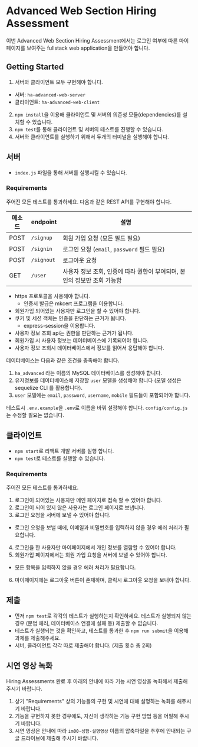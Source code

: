 # Advanced Web Section Hiring Assessment

이번 Advanced Web Section Hiring Assessment에서는 로그인 여부에 따른 마이페이지를 보여주는 fullstack web application을 만들어야 합니다.

## Getting Started

1. 서버와 클라이언트 모두 구현해야 합니다.
  - 서버: `ha-advanced-web-server`
  - 클라이언트: `ha-advanced-web-client`
2. `npm install`을 이용해 클라이언트 및 서버의 의존성 모듈(dependencies)를 설치할 수 있습니다.
3. `npm test`를 통해 클라이언트 및 서버의 테스트를 진행할 수 있습니다.
4. 서버와 클라이언트를 실행하기 위해서 두개의 터미널을 실행해야 합니다.

## 서버

- `index.js` 파일을 통해 서버를 실행시킬 수 있습니다.

### Requirements

주어진 모든 테스트를 통과하세요. 다음과 같은 REST API를 구현해야 합니다.

| 메소드    | endpoint     | 설명                                         |
| -------- | ------------ | ------------------------------------------- |
| POST     | `/signup`    | 회원 가입 요청 (모든 필드 필요)                 |
| POST     | `/signin`    | 로그인 요청 (`email`, `password` 필드 필요)    |
| POST     | `/signout`   | 로그아웃 요청                                 |
| GET      | `/user`      | 사용자 정보 조회, 인증에 따라 권한이 부여되며, 본인의 정보만 조회 가능함 |

- https 프로토콜을 사용해야 합니다.
  - 인증서 발급은 mkcert 프로그램을 이용합니다.
- 회원가입 되어있는 사용자만 로그인을 할 수 있어야 합니다.
- 쿠키 및 세션 객체는 인증을 판단하는 근거가 됩니다.
  - express-session을 이용합니다.
- 사용자 정보 조회 api는 권한을 판단하는 근거가 됩니다.
- 회원가입 시 사용자 정보는 데이터베이스에 기록되어야 합니다.
- 사용자 정보 조회시 데이터베이스에서 정보를 읽어서 응답해야 합니다.

데이터베이스는 다음과 같은 조건을 충족해야 합니다.

1. `ha_advanced` 라는 이름의 MySQL 데이터베이스를 생성해야 합니다.
2. 유저정보를 데이터베이스에 저장할 `user` 모델을 생성해야 합니다 (모델 생성은 sequelize CLI 를 활용합니다).
3. `user` 모델에는 `email`, `password`, `username`, `mobile` 필드들이 포함되어야 합니다.

테스트시 `.env.example`을 `.env`로 이름을 바꿔 설정해야 합니다. `config/config.js`는 수정할 필요는 없습니다.

## 클라이언트

- `npm start`로 리액트 개발 서버를 실행 합니다.
- `npm test`로 테스트를 실행할 수 있습니다.

### Requirements

주어진 모든 테스트를 통과하세요.

1. 로그인이 되어있는 사용자만 메인 페이지로 접속 할 수 있어야 합니다.
2. 로그인이 되어 있지 않은 사용자는 로그인 페이지로 보냅니다.
3. 로그인 요청을 서버에 보낼 수 있어야 합니다.
  - 로그인 요청을 보낼 때에, 이메일과 비밀번호를 입력하지 않을 경우 에러 처리가 필요합니다.
4. 로그인을 한 사용자만 마이페이지에서 개인 정보를 열람할 수 있어야 합니다.
5. 회원가입 페이지에서는 회원 가입 요청을 서버에 보낼 수 있어야 합니다.
  - 모든 항목을 입력하지 않을 경우 에러 처리가 필요합니다.
6. 마이페이지에는 로그아웃 버튼이 존재하며, 클릭시 로그아웃 요청을 보내야 합니다.

## 제출

- 먼저 `npm test`로 각각의 테스트가 실행하는지 확인하세요. 테스트가 실행되지 않는 경우 (문법 에러, 데이터베이스 연결에 실패 등) 제출할 수 없습니다.
- 테스트가 실행되는 것을 확인하고, 테스트를 통과한 후 `npm run submit`을 이용해 과제를 제출해주세요.
- 서버, 클라이언트 각각 따로 제출해야 합니다. (제출 횟수 총 2회)

## 시연 영상 녹화

Hiring Assessments 완료 후 아래의 안내에 따라 기능 시연 영상을 녹화해서 제출해 주시기 바랍니다.

1. 상기 "Requirements" 상의 기능들의 구현 및 시연에 대해 설명하는 녹화를 해주시기 바랍니다.
2. 기능을 구현하지 못한 경우에도, 자신이 생각하는 기능 구현 방법 등을 어필해 주시기 바랍니다.
3. 시연 영상은 안내에 따라 `im00-성함-설명영상` 이름의 압축파일을 추후에 안내되는 구글 드라이브에 제출해 주시기 바랍니다.
